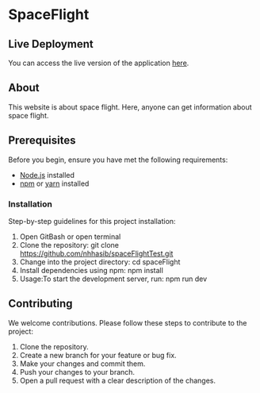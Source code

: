 # SpaceFlight
## Live Deployment

You can access the live version of the application [here](https://shimmering-snickerdoodle-be2afa.netlify.app/).
## About

This website is about space flight. Here, anyone can get information about space flight.

## Prerequisites
Before you begin, ensure you have met the following requirements:

- [Node.js](https://nodejs.org/) installed
- [npm](https://www.npmjs.com/) or [yarn](https://yarnpkg.com/) installed
  
### Installation

Step-by-step guidelines for this project installation:
1. Open GitBash or open terminal
2. Clone the repository:
   git clone https://github.com/nhhasib/spaceFlightTest.git
3. Change into the project directory:
   cd spaceFlight
4. Install dependencies using npm:
   npm install
5. Usage:To start the development server, run:
   npm run dev
  

## Contributing

We welcome contributions. Please follow these steps to contribute to the project:

1. Clone the repository.
2. Create a new branch for your feature or bug fix.
3. Make your changes and commit them.
4. Push your changes to your branch.
5. Open a pull request with a clear description of the changes.

